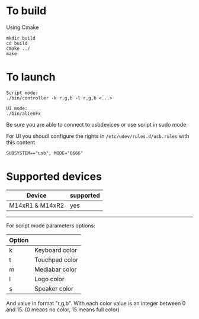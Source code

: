 # To build

Using Cmake
```
mkdir build
cd build
cmake ../
make
```

# To launch
```
Script mode: 
./bin/controller -k r,g,b -l r,g,b <...>

UI mode:
./bin/alienFx
```

Be sure you are able to connect to usbdevices or use script in sudo mode

For UI you shoudl configure the rights in `/etc/udev/rules.d/usb.rules` with this content
```
SUBSYSTEM=="usb", MODE="0666"
```

# Supported devices

| Device          | supported |
|-----------------|-----------|
| M14xR1 & M14xR2 | yes       |

---

For script mode
parameters options:

| Option |                |
|--------|----------------|
| k      | Keyboard color |
| t      | Touchpad color |
| m      | Mediabar color |
| l      | Logo color     |
| s      | Speaker color  |

And value in format "r,g,b". With each color value is an integer between 0 and 15. (0 means no color, 15 means full color)

